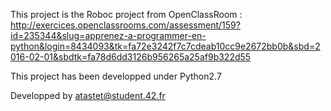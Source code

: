 This project is the Roboc project from OpenClassRoom :
http://exercices.openclassrooms.com/assessment/159?id=235344&slug=apprenez-a-programmer-en-python&login=8434093&tk=fa72e3242f7c7cdeab10cc9e2672bb0b&sbd=2016-02-01&sbdtk=fa78d6dd3126b956265a25af9b322d55

This project has been developped under Python2.7

Developped by atastet@student.42.fr